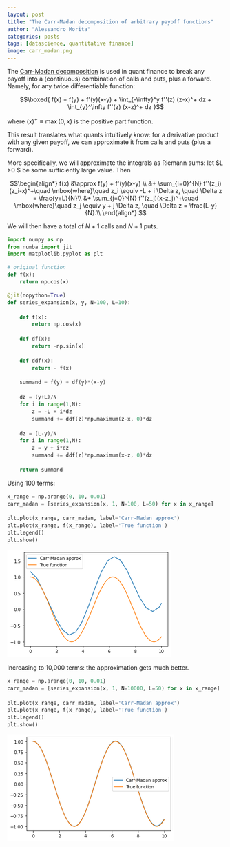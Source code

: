```yaml
---
layout: post
title: "The Carr-Madan decomposition of arbitrary payoff functions"
author: "Alessandro Morita"
categories: posts
tags: [datascience, quantitative finance] 
image: carr_madan.png
---
```


The [Carr-Madan decomposition](http://www.frouah.com/finance%20notes/Payoff%20function%20decomposition.pdf) is used in quant finance to break any payoff into a (continuous) combination of calls and puts, plus a forward. Namely, for any twice differentiable function:

$$\boxed{
f(x) = f(y) + f'(y)(x-y) + \int_{-\infty}^y f''(z) (z-x)^+ dz + \int_{y}^\infty f''(z) (x-z)^+ dz
}$$

where $(x)^+ \equiv \max(0, x)$ is the positive part function.

This result translates what quants intuitively know: for a derivative product with any given payoff, we can approximate it from calls and puts (plus a forward). 

More specifically, we will approximate the integrals as Riemann sums: let $L >0 $ be some sufficiently large value. Then 

$$\begin{align*}
f(x) &\approx f(y) + f'(y)(x-y)  \\
     &+ \sum_{i=0}^{N} f''(z_i)(z_i-x)^+\quad \mbox{where}\quad z_i \equiv -L + i \Delta z, \quad \Delta z = \frac{y+L}{N}\\
     &+ \sum_{j=0}^{N} f''(z_j)(x-z_j)^+\quad \mbox{where}\quad z_j \equiv y + j \Delta z, \quad \Delta z = \frac{L-y}{N}.\\
\end{align*}
$$

We will then have a total of $N+1$ calls and $N+1$ puts.


```python
import numpy as np
from numba import jit
import matplotlib.pyplot as plt
```


```python
# original function
def f(x):
    return np.cos(x)
```


```python
@jit(nopython=True)
def series_expansion(x, y, N=100, L=10):
    
    def f(x):
        return np.cos(x)

    def df(x):
        return -np.sin(x)

    def ddf(x):
        return - f(x)
    
    summand = f(y) + df(y)*(x-y)
    
    dz = (y+L)/N
    for i in range(1,N):
        z = -L + i*dz
        summand += ddf(z)*np.maximum(z-x, 0)*dz
        
    dz = (L-y)/N
    for i in range(1,N):
        z = y + i*dz
        summand += ddf(z)*np.maximum(x-z, 0)*dz
        
    return summand
```

Using 100 terms:


```python
x_range = np.arange(0, 10, 0.01)
carr_madan = [series_expansion(x, 1, N=100, L=50) for x in x_range]

plt.plot(x_range, carr_madan, label='Carr-Madan approx')
plt.plot(x_range, f(x_range), label='True function')
plt.legend()
plt.show()
```

![png](https://raw.githubusercontent.com/takeshimg92/takeshimg92.github.io/main/assets/img/carr-madan/few.png)


Increasing to 10,000 terms: the approximation gets much better.


```python
x_range = np.arange(0, 10, 0.01)
carr_madan = [series_expansion(x, 1, N=10000, L=50) for x in x_range]

plt.plot(x_range, carr_madan, label='Carr-Madan approx')
plt.plot(x_range, f(x_range), label='True function')
plt.legend()
plt.show()
```
![png](https://raw.githubusercontent.com/takeshimg92/takeshimg92.github.io/main/assets/img/carr-madan/many.png)

